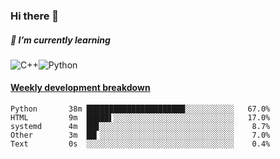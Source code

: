 ### Hi there 👋

##### 🌱 I’m currently learning

![C++](https://img.shields.io/badge/-C++-00599C?style=flat-square&logo=c)![Python](https://img.shields.io/badge/-Python-black?style=flat-square&logo=Python)


<!-- waka-box start -->
#### <a href="https://gist.github.com/bf274261b4c8553e17fc709dfc3cfa97" target="_blank">Weekly development breakdown</a>
```text
Python   	 38m ██████████████████████░░░░░░░░░░░   67.0% 
HTML     	 9m  █████▌░░░░░░░░░░░░░░░░░░░░░░░░░░░   17.0% 
systemd  	 4m  ██▊░░░░░░░░░░░░░░░░░░░░░░░░░░░░░░    8.7% 
Other    	 3m  ██▎░░░░░░░░░░░░░░░░░░░░░░░░░░░░░░    7.0% 
Text     	 0s  ░░░░░░░░░░░░░░░░░░░░░░░░░░░░░░░░░    0.4% 
```
<!-- Powered by https://github.com/YouEclipse/waka-box-go . -->
<!-- waka-box end -->



<!--
**KomoreKalu/KomoreKalu** is a ✨ _special_ ✨ repository because its `README.md` (this file) appears on your GitHub profile.

Here are some ideas to get you started:

- 🔭 I’m currently working on ...
- 🌱 I’m currently learning ...
- 👯 I’m looking to collaborate on ...
- 🤔 I’m looking for help with ...
- 💬 Ask me about ...
- 📫 How to reach me: ...
- 😄 Pronouns: ...
- ⚡ Fun fact: ...
-->
